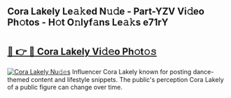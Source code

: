## Cora Lakely Le𝚊𝚔ed N𝚞𝚍e - Part-YZV Vi𝚍eo Ph𝚘tos - H𝚘t O𝚗lyf𝚊ns Le𝚊𝚔s e71rY

# <h2><a href="http://hf44qdl.feru.top/?c=Cora+Lakely">🔗 👉 🔴 Cora Lakely Vi𝚍𝚎o Ph𝚘t𝚘𝚜</a></h2>

[![Cora Lakely Nu𝚍𝚎s](https://i.imgur.com/0TWrTi3.gif)](http://hf44qdl.feru.top/?c=Cora+Lakely)
Influencer Cora Lakely known for posting dance-themed content and lifestyle snippets. The public's perception Cora Lakely of a public figure can change over time. 
